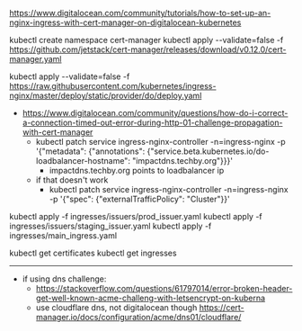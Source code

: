 https://www.digitalocean.com/community/tutorials/how-to-set-up-an-nginx-ingress-with-cert-manager-on-digitalocean-kubernetes

kubectl create namespace cert-manager
kubectl apply --validate=false -f https://github.com/jetstack/cert-manager/releases/download/v0.12.0/cert-manager.yaml

kubectl apply --validate=false -f https://raw.githubusercontent.com/kubernetes/ingress-nginx/master/deploy/static/provider/do/deploy.yaml

- https://www.digitalocean.com/community/questions/how-do-i-correct-a-connection-timed-out-error-during-http-01-challenge-propagation-with-cert-manager
  - kubectl patch service ingress-nginx-controller -n=ingress-nginx -p '{"metadata": {"annotations": {"service.beta.kubernetes.io/do-loadbalancer-hostname": "impactdns.techby.org"}}}'
    - impactdns.techby.org points to loadbalancer ip
  - if that doesn't work
    - kubectl patch service ingress-nginx-controller -n=ingress-nginx -p '{"spec": {"externalTrafficPolicy": "Cluster"}}'

kubectl apply -f ingresses/issuers/prod_issuer.yaml
kubectl apply -f ingresses/issuers/staging_issuer.yaml
kubectl apply -f ingresses/main_ingress.yaml

kubectl get certificates
kubectl get ingresses

---

- if using dns challenge:
  - https://stackoverflow.com/questions/61797014/error-broken-header-get-well-known-acme-challeng-with-letsencrypt-on-kuberna
  - use cloudflare dns, not digitalocean though https://cert-manager.io/docs/configuration/acme/dns01/cloudflare/
